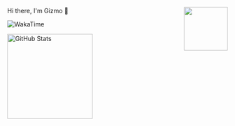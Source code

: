 <p>
  <img src="https://assets.liuli.lol/file/lumina-moe/icons/2022-06-22.png" width="100" height="100" align="right">
  <p>Hi there, I'm Gizmo 👋</p>
</p>

![WakaTime](https://img.shields.io/endpoint?url=https://wakapi.dev/api/compat/shields/v1/Gizmo/interval:7_days&style=flat-square&color=2F855A&label=last%207%20days&logo=WakaTime)

<img src="https://github-stats.liuli.lol/api?username=GizmoOAO&show_icons=true&count_private=true&bg_color=00000000&title_color=2f855a&icon_color=2f855a&text_color=939393&hide_border=true" height="195" title="GitHub Stats" align="left">
